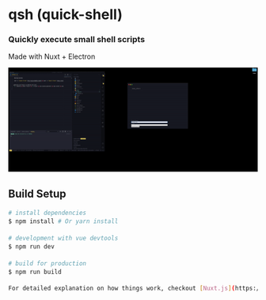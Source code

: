 # qsh (quick-shell)

### Quickly execute small shell scripts

Made with Nuxt + Electron

![Preview Video](./docs/video.gif)

## Build Setup

```bash
# install dependencies
$ npm install # Or yarn install

# development with vue devtools
$ npm run dev

# build for production
$ npm run build

For detailed explanation on how things work, checkout [Nuxt.js](https://github.com/nuxt/nuxt.js), [Electron.js](https://electronjs.org/), and [electron-builder](https://www.electron.build/).
```

